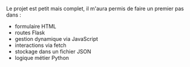 Le projet est petit mais complet, il m'aura permis de faire un premier pas dans :
- formulaire HTML
- routes Flask
- gestion dynamique via JavaScript
- interactions via fetch
- stockage dans un fichier JSON
- logique métier Python
